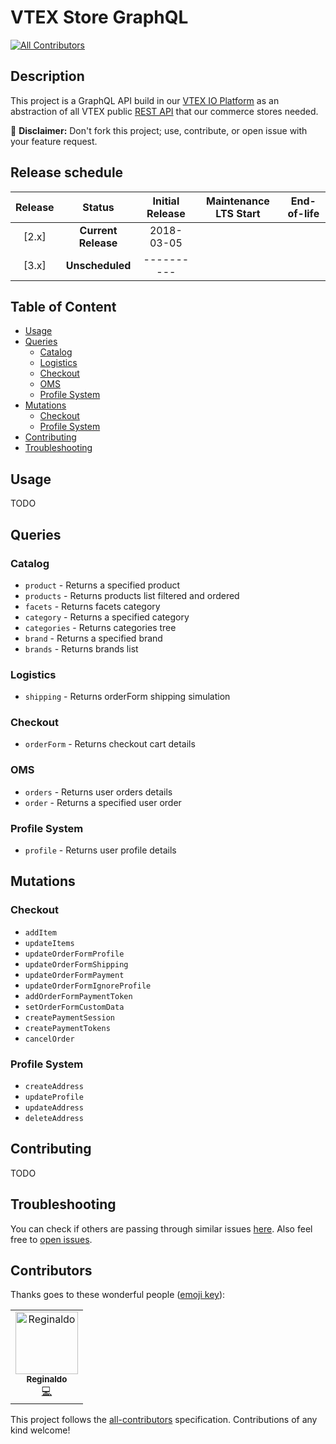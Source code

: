 # VTEX Store GraphQL
[![All Contributors](https://img.shields.io/badge/all_contributors-1-orange.svg?style=flat-square)](#contributors)

## Description

This project is a GraphQL API build in our [VTEX IO Platform](https://vtex.io/) as an abstraction of all VTEX public [REST API](https://help.vtex.com/developer-docs) that our commerce stores needed.

:loudspeaker: **Disclaimer:** Don't fork this project; use, contribute, or open issue with your feature request.

## Release schedule

| Release |       Status        | Initial Release | Maintenance LTS Start | End-of-life | 
| :-----: | :-----------------: | :-------------: | :-------------------: | :---------: | 
|  [2.x]  | **Current Release** |   2018-03-05    |                       |             |
|  [3.x]  | **Unscheduled**     |   ----------    |                       |             |

## Table of Content
- [Usage](#usage)
- [Queries](#queries)
  - [Catalog](#catalog) 
  - [Logistics](#logistics)
  - [Checkout](#checkout)
  - [OMS](#oms)
  - [Profile System](#profile-system)
- [Mutations](#mutations)
  - [Checkout](#checkout-1)
  - [Profile System](#profile-system-1)
- [Contributing](#contributing)
- [Troubleshooting](#troubleshooting)

## Usage
TODO

## Queries

### Catalog

* `product` - Returns a specified product
* `products` - Returns products list filtered and ordered
* `facets` - Returns facets category
* `category` - Returns a specified category
* `categories` - Returns categories tree
* `brand` - Returns a specified brand
* `brands` - Returns brands list

### Logistics 
* `shipping` - Returns orderForm shipping simulation

### Checkout
* `orderForm` - Returns checkout cart details

### OMS
* `orders` - Returns user orders details
* `order` - Returns a specified user order

### Profile System
* `profile` - Returns user profile details

## Mutations

### Checkout

* `addItem`
* `updateItems` 
* `updateOrderFormProfile`
* `updateOrderFormShipping`
* `updateOrderFormPayment`
* `updateOrderFormIgnoreProfile`
* `addOrderFormPaymentToken`
* `setOrderFormCustomData`
* `createPaymentSession`
* `createPaymentTokens`
* `cancelOrder`

### Profile System

* `createAddress`
* `updateProfile`
* `updateAddress`
* `deleteAddress`

## Contributing
TODO 

## Troubleshooting

You can check if others are passing through similar issues [here](https://github.com/vtex-apps/store-graphql/issues). Also feel free to [open issues](https://github.com/vtex-apps/store-graphql/issues/new).

## Contributors

Thanks goes to these wonderful people ([emoji key](https://allcontributors.org/docs/en/emoji-key)):

<!-- ALL-CONTRIBUTORS-LIST:START - Do not remove or modify this section -->
<!-- prettier-ignore -->
<table><tr><td align="center"><a href="https://github.com/regis-samurai"><img src="https://avatars0.githubusercontent.com/u/38638226?v=4" width="100px;" alt="Reginaldo"/><br /><sub><b>Reginaldo</b></sub></a><br /><a href="https://github.com/vtex-apps/store-graphql/commits?author=regis-samurai" title="Code">💻</a></td></tr></table>

<!-- ALL-CONTRIBUTORS-LIST:END -->

This project follows the [all-contributors](https://github.com/all-contributors/all-contributors) specification. Contributions of any kind welcome!